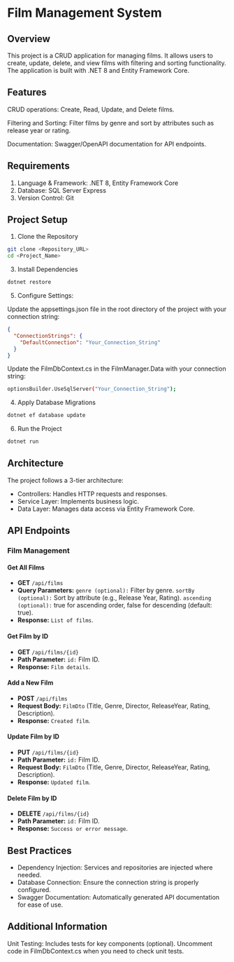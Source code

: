 # Film Management System

## Overview

This project is a CRUD application for managing films. It allows users to create, update, delete, and view films with filtering and sorting functionality. The application is built with .NET 8 and Entity Framework Core.

## Features

CRUD operations: Create, Read, Update, and Delete films.

Filtering and Sorting: Filter films by genre and sort by attributes such as release year or rating.

Documentation: Swagger/OpenAPI documentation for API endpoints.

## Requirements
1. Language & Framework: .NET 8, Entity Framework Core
2. Database: SQL Server Express
3. Version Control: Git

## Project Setup

1. Clone the Repository
```bash
git clone <Repository_URL>
cd <Project_Name>
```
3. Install Dependencies
```bash
dotnet restore
```
5. Configure Settings:

Update the appsettings.json file in the root directory of the project with your connection string:
```json
{
  "ConnectionStrings": {
    "DefaultConnection": "Your_Connection_String"
  }
}
```
Update the FilmDbContext.cs in the FilmManager.Data with your connection string:
```bash
optionsBuilder.UseSqlServer("Your_Connection_String");
```
4. Apply Database Migrations
```bash
dotnet ef database update
```
6. Run the Project
```bash
dotnet run
```
## Architecture

The project follows a 3-tier architecture:
- Controllers: Handles HTTP requests and responses.
- Service Layer: Implements business logic.
- Data Layer: Manages data access via Entity Framework Core.

## API Endpoints

### Film Management

#### Get All Films
- **GET** `/api/films`
- **Query Parameters:** `genre (optional):` Filter by genre.
`sortBy (optional):` Sort by attribute (e.g., Release Year, Rating).
`ascending (optional):` true for ascending order, false for descending (default: true).
- **Response:** `List of films`.

#### Get Film by ID

- **GET** `/api/films/{id}`
- **Path Parameter:** `id:` Film ID.
- **Response:** `Film details`.

#### Add a New Film

- **POST** `/api/films`
- **Request Body:** `FilmDto` (Title, Genre, Director, ReleaseYear, Rating, Description).
- **Response:** `Created film`.

#### Update Film by ID
- **PUT** `/api/films/{id}`
- **Path Parameter:** `id:` Film ID.
- **Request Body:** `FilmDto` (Title, Genre, Director, ReleaseYear, Rating, Description).
- **Response:** `Updated film`.

#### Delete Film by ID
- **DELETE** `/api/films/{id}`
- **Path Parameter:** `id:` Film ID.
- **Response:** `Success or error message`.

## Best Practices
- Dependency Injection: Services and repositories are injected where needed.
- Database Connection: Ensure the connection string is properly configured.
- Swagger Documentation: Automatically generated API documentation for ease of use.

## Additional Information
Unit Testing: Includes tests for key components (optional).
Uncomment code in FilmDbContext.cs when you need to check unit tests.
